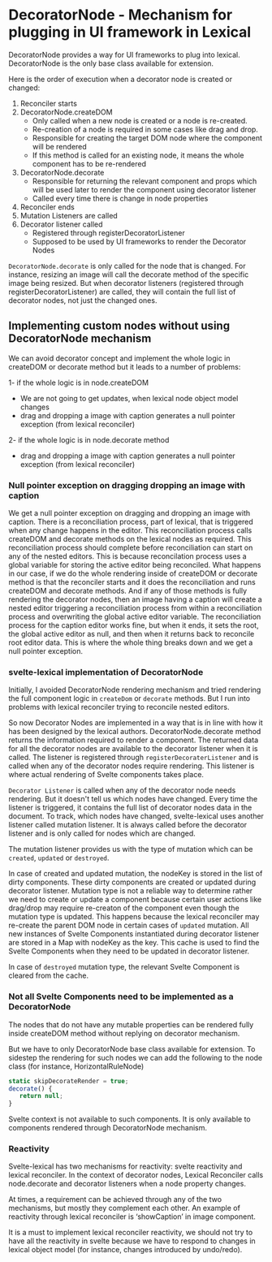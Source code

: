 # DecoratorNode - Mechanism for plugging in UI framework in Lexical

DecoratorNode provides a way for UI frameworks to plug into lexical. DecoratorNode is the only base class available for extension.

Here is the order of execution when a decorator node is created or changed:

1. Reconciler starts
2. DecoratorNode.createDOM
    - Only called when a new node is created or a node is re-created.
    - Re-creation of a node is required in some cases like drag and drop.
    - Responsible for creating the target DOM node where the component will be rendered
    - If this method is called for an existing node, it means the whole component has to be re-rendered
3. DecoratorNode.decorate
    - Responsible for returning the relevant component and props which will be used later to render the component using decorator listener
    - Called every time there is change in node properties
4. Reconciler ends
5. Mutation Listeners are called
6. Decorator listener called
    - Registered through registerDecoratorListener
    - Supposed to be used by UI frameworks to render the Decorator Nodes

`DecoratorNode.decorate` is only called for the node that is changed. For instance, resizing an image will call the decorate method of the specific image being resized. But when decorator listeners (registered through registerDecoratorListener) are called, they will contain the full list of decorator nodes, not just the changed ones.

## Implementing custom nodes without using DecoratorNode mechanism

We can avoid decorator concept and implement the whole logic in createDOM or decorate method but it leads to a number of problems:

1- if the whole logic is in node.createDOM

- We are not going to get updates, when lexical node object model changes
- drag and dropping a image with caption generates a null pointer exception (from lexical reconciler)

2- if the whole logic is in node.decorate method

- drag and dropping a image with caption generates a null pointer exception (from lexical reconciler)

### Null pointer exception on dragging dropping an image with caption

We get a null pointer exception on dragging and dropping an image with caption. There is a reconciliation process, part of lexical, that is triggered when any change happens in the editor. This reconciliation process calls createDOM and decorate methods on the lexical nodes as required. This reconciliation process should complete before reconciliation can start on any of the nested editors. This is because reconcilation process uses a global variable for storing the active editor being reconciled.  What happens in our case, if we do the whole rendering inside of createDOM or decorate method is that the reconciler starts and it does the reconciliation and runs createDOM and decorate methods. And if any of those methods is fully rendering the decorator nodes, then an image having a caption will create a nested editor triggering a reconciliation process from within a reconciliation process and overwriting the global active editor variable. The reconciliation process for the caption editor works fine, but when it ends, it sets the root, the global active editor as null, and then when it returns back to reconcile root editor data. This is where the whole thing breaks down and we get a null pointer exception.

### svelte-lexical implementation of DecoratorNode

Initially, I avoided DecoratorNode rendering mechanism and tried rendering the full component logic in `createDom` or `decorate` methods. But I run into problems with lexical reconciler trying to reconcile nested editors.

So now Decorator Nodes are implemented in a way that is in line with how it has been designed by the lexical authors. DecoratorNode.decorate method returns the information required to render a component. The returned data for all the decorator nodes are available to the decorator listener when it is called. The  listener is registered through `registerDecoraterListener` and is called when any of the decorator nodes require rendering. This listener is where actual rendering of Svelte components takes place.

`Decorator Listener` is called when any of the decorator node needs rendering. But it doesn't tell us which nodes have changed. Every time the listener is triggered, it contains the full list of decorator nodes data in the document. To track, which nodes have changed, svelte-lexical uses another listener called mutation listener. It is always called before the decorator listener and is only called for nodes which are changed.

The mutation listener provides us with the type of mutation which can be `created`, `updated` or `destroyed`. 

In case of created and updated mutation, the nodeKey is stored in the list of dirty components. These dirty components are created or updated during decorator listener. Mutation type is not a reliable way to determine rather we need to create or update a component because certain user actions like drag/drop may require re-creaton of the component even though the mutation type is updated. This happens because the lexical reconciler may re-create the parent DOM node in certain cases of `updated` mutation. All new instances of Svelte Components instantiated during decorator listener are stored in a Map with nodeKey as the key. This cache is used to find the Svelte Components when they need to be updated in decorator listener.

In case of `destroyed` mutation type, the relevant Svelte Component is cleared from the cache.

### Not all Svelte Components need to be implemented as a DecoratorNode

The nodes that do not have any mutable properties can be rendered fully inside createDOM method without replying on decorator mechanism.

But we have to only DecoratorNode base class available for extension. To sidestep the rendering for such nodes we can add the following to the node class (for instance, HorizontalRuleNode)

```javascript
static skipDecorateRender = true;
decorate() {
   return null;
}
```

Svelte context is not available to such components. It is only available to components rendered through DecoratorNode mechanism.

### Reactivity
Svelte-lexical has two mechanisms for reactivity: svelte reactivity and lexical reconciler. In the context of decorator nodes, Lexical Reconciler calls node.decorate and decorator listeners when a node property changes.

At times, a requirement can be achieved through any of the two mechanisms, but mostly they complement each other. An example of reactivity through lexical reconciler is ‘showCaption’ in image component.

It is a must to implement lexical reconciler reactivity, we should not try to have all the reactivity in svelte because we have to respond to changes in lexical object model (for instance, changes introduced by undo/redo).
